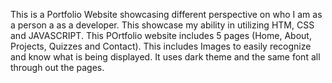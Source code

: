 This is a Portfolio Website showcasing different perspective on who I am as a person a as a developer. This showcase my ability in utilizing HTM, CSS and JAVASCRIPT. This POrtfolio website includes 5 pages (Home, About, Projects, Quizzes and Contact). This includes Images to easily recognize and know what is being displayed. It uses dark theme and the same font all through out the pages. 
